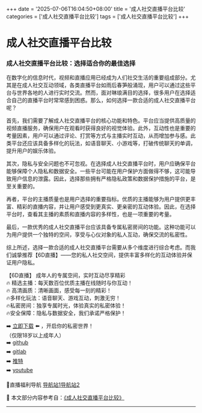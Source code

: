 +++
date = '2025-07-06T16:04:50+08:00'
title = '成人社交直播平台比较'
categories = ['成人社交直播平台比较']
tags = ['成人社交直播平台比较']
+++

# 成人社交直播平台比较

### 成人社交直播平台比较：选择适合你的最佳选择

在数字化的信息时代，视频和直播应用已经成为人们社交生活的重要组成部分。尤其是在成人社交互动领域，各类直播平台如雨后春笋般涌现，用户可以通过这些平台与世界各地的人进行实时交流。然而，面对琳琅满目的选择，很多用户在选择适合自己的直播平台时常常感到困惑。那么，如何选择一款合适的成人社交直播平台呢？

首先，我们需要了解成人社交直播平台的核心功能和特色。平台应当提供高质量的视频直播服务，确保用户在观看时获得良好的视觉体验。此外，互动性也是重要的考量因素，用户可以通过评论、打赏等方式与主播实时互动，从而增加参与感。此类平台还应该具备多样化的玩法，如语音聊天、小游戏等，打破传统聊天的单调，提升用户的娱乐体验。

其次，隐私与安全问题也不可忽视。在选择成人社交直播平台时，用户应确保平台能够保障个人隐私和数据安全。一些平台可能在用户保护方面做得不够，这可能导致用户信息的泄露。因此，选择那些拥有严格隐私政策和数据保护措施的平台，是至关重要的。

再者，平台的主播质量也是用户选择的重要指标。优质的主播能够为用户提供更丰富、精彩的直播内容，并让用户感受到更真实、更亲密的互动体验。因此，在选择平台时，查看其主播的素质和直播内容的多样性，也是一项重要的考量。

最后，一款优秀的成人社交直播平台应该具备专属私密房间的功能。这种功能可以为用户提供一个独特的空间，享受与心仪对象的私人互动，确保交流的私密性。

综上所述，选择一款合适的成人社交直播平台需要从多个维度进行综合考虑。而我们诚挚推荐【6D直播】——您的私人社交空间，提供丰富多样化的互动体验并保证用户隐私。

【6D直播】
成年人的专属空间，实时互动尽享精彩  
🔥 精选主播：每天数百位优质主播在线随时与你互动！  
🔥 高清画质：清晰画面，感受每一刻的精彩！  
🔥多样化玩法：语音聊天、游戏互动，刺激无穷！  
🔥私密房间：独享专属时光，体验真实的私密体验！  
🔥安全保障：隐私与数据安全，我们承诺严格保护！  

➡️ [立即下载](https://down123.s3.ap-east-1.amazonaws.com/down/down.html?channelCode=blog) ⬅️ ，开启你的私密世界！  
（仅限18岁以上成年人）  
➡️ [github](https://aldult-live.github.io/)  
➡️ [gitlab](https://seo-09598d.gitlab.io/)  
➡️ [推特](https://x.com/wegame33)  
➡️ [youtube](https://www.youtube.com/@6Dlive)

🔞直播福利导航   [导航站1](https://webstack-86085a.gitlab.io/)[导航站2](https://onlygit123-2.github.io/)

📘 本文部分内容参考自：[《成人社交直播平台比较》](https://github.com/xingbavv/xingba)

---
